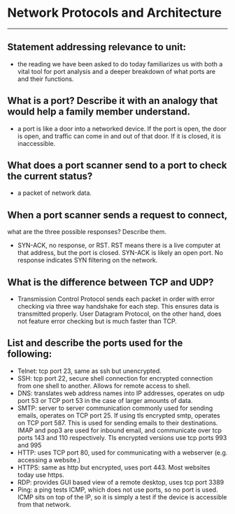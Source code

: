 
# Network Protocols and Architecture
---
## Statement addressing relevance to unit:
- the reading we have been asked to do today familiarizes us with both a vital tool for port analysis and a deeper breakdown of what ports are and their functions.
## What is a port? Describe it with an analogy that would help a family member understand.
- a port is like a door into a networked device. If the port is open, the door is open, and traffic can come in and out of that door. If it is closed, it is inaccessible.
## What does a port scanner send to a port to check the current status?
- a packet of network data.
## When a port scanner sends a request to connect,
 what are the three possible responses? Describe them.
- SYN-ACK, no response, or RST. RST means there is a live computer at that address, but the port is closed. SYN-ACK is likely an open port. No response indicates SYN filtering on the network.
## What is the difference between TCP and UDP?
- Transmission Control Protocol sends each packet in order with error checking via three way handshake for each step. This ensures data is transmitted properly. User Datagram Protocol, on the other hand, does not feature error checking but is much faster than TCP.
## List and describe the ports used for the following:
- Telnet: tcp port 23, same as ssh but unencrypted. 
- SSH: tcp port 22, secure shell connection for encrypted connection from one shell to another. Allows for remote access to shell.
- DNS: translates web address names into IP addresses, operates on udp port 53 or TCP port 53 in the case of larger amounts of data.
- SMTP: server to server communication commonly used for sending emails, operates on TCP port 25. If using tls encrypted smtp, operates on TCP port 587. This is used for sending emails to their destinations. IMAP and pop3 are used for inbound email, and communicate over tcp ports 143 and 110 respectively. Tls encrypted versions use tcp ports 993 and 995
- HTTP: uses TCP port 80, used for communicating with a webserver (e.g. accessing a website.)
- HTTPS: same as http but encrypted, uses port 443. Most websites today use https.
- RDP: provides GUI based view of a remote desktop, uses tcp port 3389
- Ping: a ping tests ICMP, which does not use ports, so no port is used. ICMP sits on top of the IP, so it is simply a test if the device is accessible from that network.
